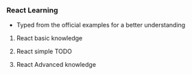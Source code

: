 ### React Learning

- Typed from the official examples for a better understanding

1. React basic knowledge

2. React simple TODO 

3. React Advanced knowledge
